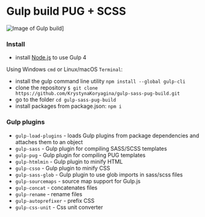 # Gulp build PUG + SCSS

![Image of Gulp build](https://miro.medium.com/max/600/1*riaSTUNDrUA8r9m1X-WjnA.png)]

### Install
- install [Node.js](https://nodejs.org/) to use Gulp 4

 Using  Windows `cmd` or Linux/macOS `Terminal`:
- install the gulp command line utility `npm install --global gulp-cli`
- clone the repository `$ git clone https://github.com/KrystynaKoryagina/gulp-sass-pug-build.git`
- go to the folder `cd gulp-sass-pug-build`
- install packages from package.json: `npm i`

### Gulp plugins
  - `gulp-load-plugins` - loads Gulp plugins from package dependencies and attaches them to an object
  - `gulp-sass` - Gulp plugin for compiling SASS/SCSS templates
  - `gulp-pug` - Gulp plugin for compiling PUG templates
  - `gulp-htmlmin` - Gulp plugin to minify HTML
  - `gulp-csso` - Gulp plugin to minify CSS
  - `gulp-sass-glob` - Gulp plugin to use glob imports in sass/scss files
  - `gulp-sourcemaps` - source map support for Gulp.js
  - `gulp-concat` - concatenates files
  - `gulp-rename` - rename files
  - `gulp-autoprefixer` - prefix CSS
  - `gulp-css-unit` - Css unit converter